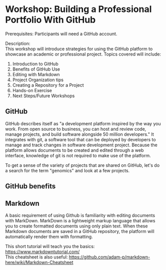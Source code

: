 # Workshop: Building a Professional Portfolio With GitHub
Prerequisites:
Participants will need a GitHub account.  

Description:  
This workshop will introduce strategies for using the GitHub platform to showcase an academic or professional project. Topics covered will include:

1. Introduction to GitHub
2. Benefits of GitHub Use
2. Editing with Markdown
3. Project Organization tips
4. Creating a Repository for a Project
4. Hands-on Exercise
5. Next Steps/Future Workshops

## GitHub
GitHub describes itself as "a development platform inspired by the way you work. From open source to business, you can host and review code, manage projects, and build software alongside 50 million developers." It integrates with git, a software tool that can be deployed by developers to manage and track changes in software development project. Because the platform allows documents to be created and edited through a web interface, knowledge of git is not required to make use of the platform.  
  
To get a sense of the variety of projects that are shared on GitHub, let's do a search for the term "genomics" and look at a few projects. 

## GitHub benefits

## Markdown
A basic requirement of using Github is familiarity with editing documents with MarkDown.
MarkDown is a lightweight markup language that allows you to create formatted documents using only plain text.
When these Markdown documents are saved in a GitHub repository, the platform will automatically render them with formatting.

This short tutorial will teach you the basics: https://www.markdowntutorial.com/  
This cheatsheet is also useful: https://github.com/adam-p/markdown-here/wiki/Markdown-Cheatsheet

